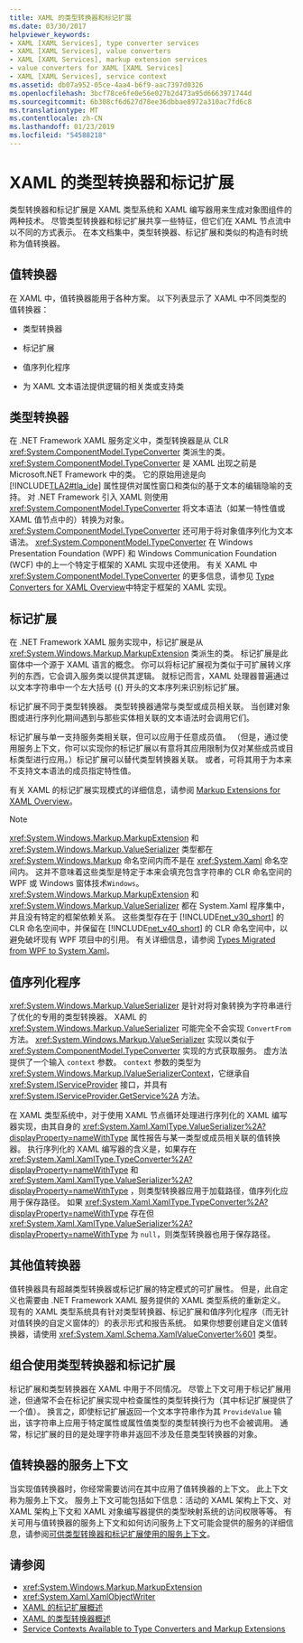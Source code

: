```yaml
---
title: XAML 的类型转换器和标记扩展
ms.date: 03/30/2017
helpviewer_keywords:
- XAML [XAML Services], type converter services
- XAML [XAML Services], value converters
- XAML [XAML Services], markup extension services
- value converters for XAML [XAML Services]
- XAML [XAML Services], service context
ms.assetid: db07a952-05ce-4aa4-b6f9-aac7397d0326
ms.openlocfilehash: 3bcf78ce6fe0e56e027b2d473a95d6663971744d
ms.sourcegitcommit: 6b308cf6d627d78ee36dbbae8972a310ac7fd6c8
ms.translationtype: MT
ms.contentlocale: zh-CN
ms.lasthandoff: 01/23/2019
ms.locfileid: "54588218"
---
```

# <a name="type-converters-and-markup-extensions-for-xaml"></a>XAML 的类型转换器和标记扩展
类型转换器和标记扩展是 XAML 类型系统和 XAML 编写器用来生成对象图组件的两种技术。 尽管类型转换器和标记扩展共享一些特征，但它们在 XAML 节点流中以不同的方式表示。 在本文档集中，类型转换器、标记扩展和类似的构造有时统称为值转换器。  
  
<a name="value_converters"></a>   
## <a name="value-converters"></a>值转换器  
 在 XAML 中，值转换器能用于各种方案。 以下列表显示了 XAML 中不同类型的值转换器：  
  
-   类型转换器  
  
-   标记扩展  
  
-   值序列化程序  
  
-   为 XAML 文本语法提供逻辑的相关类或支持类  
  
<a name="type_converters"></a>   
## <a name="type-converters"></a>类型转换器  
 在 .NET Framework XAML 服务定义中，类型转换器是从 CLR <xref:System.ComponentModel.TypeConverter> 类派生的类。 <xref:System.ComponentModel.TypeConverter> 是 XAML 出现之前是 Microsoft.NET Framework 中的类。 它的原始用途是向 [!INCLUDE[TLA2#tla_ide](../../../includes/tla2sharptla-ide-md.md)] 属性提供对属性窗口和类似的基于文本的编辑隐喻的支持。 对 .NET Framework 引入 XAML 则使用 <xref:System.ComponentModel.TypeConverter> 将文本语法（如某一特性值或 XAML 值节点中的）转换为对象。 <xref:System.ComponentModel.TypeConverter> 还可用于将对象值序列化为文本语法。 <xref:System.ComponentModel.TypeConverter> 在 Windows Presentation Foundation (WPF) 和 Windows Communication Foundation (WCF) 中的上一个特定于框架的 XAML 实现中还使用。 有关 XAML 中 <xref:System.ComponentModel.TypeConverter> 的更多信息，请参见 [Type Converters for XAML Overview](../../../docs/framework/xaml-services/type-converters-for-xaml-overview.md)中特定于框架的 XAML 实现。  
  
<a name="markup_extensions"></a>   
## <a name="markup-extensions"></a>标记扩展  
 在 .NET Framework XAML 服务实现中，标记扩展是从 <xref:System.Windows.Markup.MarkupExtension> 类派生的类。 标记扩展是此窗体中一个源于 XAML 语言的概念。 你可以将标记扩展视为类似于可扩展转义序列的东西，它会调入服务类以提供其逻辑。 就标记而言，XAML 处理器普遍通过以文本字符串中一个左大括号 ({) 开头的文本序列来识别标记扩展。  
  
 标记扩展不同于类型转换器。 类型转换器通常与类型或成员相关联。 当创建对象图或进行序列化期间遇到与那些实体相关联的文本语法时会调用它们。  
  
 标记扩展与单一支持服务类相关联，但可以应用于任意成员值。 （但是，通过使用服务上下文，你可以实现你的标记扩展以有意将其应用限制为仅对某些成员或目标类型进行应用。）标记扩展可以替代类型转换器关联。 或者，可将其用于为本来不支持文本语法的成员指定特性值。  
  
 有关 XAML 的标记扩展实现模式的详细信息，请参阅 [Markup Extensions for XAML Overview](../../../docs/framework/xaml-services/markup-extensions-for-xaml-overview.md)。  
  
> [!NOTE]
>  <xref:System.Windows.Markup.MarkupExtension> 和 <xref:System.Windows.Markup.ValueSerializer> 类型都在 <xref:System.Windows.Markup> 命名空间内而不是在 <xref:System.Xaml> 命名空间内。 这并不意味着这些类型是特定于本来会填充包含字符串的 CLR 命名空间的 WPF 或 Windows 窗体技术`Windows`。 <xref:System.Windows.Markup.MarkupExtension> 和 <xref:System.Windows.Markup.ValueSerializer> 都在 System.Xaml 程序集中，并且没有特定的框架依赖关系。 这些类型存在于 [!INCLUDE[net_v30_short](../../../includes/net-v30-short-md.md)] 的CLR 命名空间中，并保留在 [!INCLUDE[net_v40_short](../../../includes/net-v40-short-md.md)] 的 CLR 命名空间中，以避免破坏现有 WPF 项目中的引用。 有关详细信息，请参阅 [Types Migrated from WPF to System.Xaml](../../../docs/framework/xaml-services/types-migrated-from-wpf-to-system-xaml.md)。  
  
<a name="value_serializers"></a>   
## <a name="value-serializers"></a>值序列化程序  
 <xref:System.Windows.Markup.ValueSerializer> 是针对将对象转换为字符串进行了优化的专用的类型转换器。 XAML 的 <xref:System.Windows.Markup.ValueSerializer> 可能完全不会实现 `ConvertFrom` 方法。 <xref:System.Windows.Markup.ValueSerializer> 实现以类似于 <xref:System.ComponentModel.TypeConverter> 实现的方式获取服务。 虚方法提供了一个输入 `context` 参数。 `context` 参数的类型为 <xref:System.Windows.Markup.IValueSerializerContext>，它继承自 <xref:System.IServiceProvider> 接口，并具有 <xref:System.IServiceProvider.GetService%2A> 方法。  
  
 在 XAML 类型系统中，对于使用 XAML 节点循环处理进行序列化的 XAML 编写器实现，由其自身的 <xref:System.Xaml.XamlType.ValueSerializer%2A?displayProperty=nameWithType> 属性报告与某一类型或成员相关联的值转换器。 执行序列化的 XAML 编写器的含义是，如果存在 <xref:System.Xaml.XamlType.TypeConverter%2A?displayProperty=nameWithType> 和 <xref:System.Xaml.XamlType.ValueSerializer%2A?displayProperty=nameWithType> ，则类型转换器应用于加载路径，值序列化应用于保存路径。 如果 <xref:System.Xaml.XamlType.TypeConverter%2A?displayProperty=nameWithType> 存在但 <xref:System.Xaml.XamlType.ValueSerializer%2A?displayProperty=nameWithType> 为 `null`，则类型转换器也用于保存路径。  
  
<a name="other_value_converters"></a>   
## <a name="other-value-converters"></a>其他值转换器  
 值转换器具有超越类型转换器或标记扩展的特定模式的可扩展性。 但是，此自定义也需要由 .NET Framework XAML 服务提供的 XAML 类型系统的重新定义。 现有的 XAML 类型系统具有针对类型转换器、标记扩展和值序列化程序（而无针对值转换的自定义窗体的）的表示形式和报告系统。 如果你想要创建自定义值转换器，请使用 <xref:System.Xaml.Schema.XamlValueConverter%601> 类型。  
  
<a name="type_converters_and_markup_extensions_in_combination"></a>   
## <a name="type-converters-and-markup-extensions-in-combination"></a>组合使用类型转换器和标记扩展  
 标记扩展和类型转换器在 XAML 中用于不同情况。 尽管上下文可用于标记扩展用途，但通常不会在标记扩展实现中检查属性的类型转换行为（其中标记扩展提供了一个值）。 换言之，即使标记扩展返回一个文本字符串作为其 `ProvideValue` 输出，该字符串上应用于特定属性或属性值类型的类型转换行为也不会被调用。 通常，标记扩展的目的是处理字符串并返回不涉及任意类型转换器的对象。  
  
<a name="service_context_for_a_value_converter"></a>   
## <a name="service-context-for-a-value-converter"></a>值转换器的服务上下文  
 当实现值转换器时，你经常需要访问在其中应用了值转换器的上下文。 此上下文称为服务上下文。 服务上下文可能包括如下信息：活动的 XAML 架构上下文、对 XAML 架构上下文和 XAML 对象编写器提供的类型映射系统的访问权限等等。 有关可用与值转换器的服务上下文和如何访问服务上下文可能会提供的服务的详细信息，请参阅[可供类型转换器和标记扩展使用的服务上下文](../../../docs/framework/xaml-services/service-contexts-available-to-type-converters-and-markup-extensions.md)。  
  
## <a name="see-also"></a>请参阅
- <xref:System.Windows.Markup.MarkupExtension>
- <xref:System.Xaml.XamlObjectWriter>
- [XAML 的标记扩展概述](../../../docs/framework/xaml-services/markup-extensions-for-xaml-overview.md)
- [XAML 的类型转换器概述](../../../docs/framework/xaml-services/type-converters-for-xaml-overview.md)
- [Service Contexts Available to Type Converters and Markup Extensions](../../../docs/framework/xaml-services/service-contexts-available-to-type-converters-and-markup-extensions.md)
